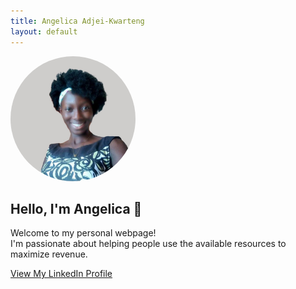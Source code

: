 ```yaml
---
title: Angelica Adjei-Kwarteng
layout: default
---
```


<img src="Images/angelica.jpg" alt="Angelica's Profile Picture" width="200" style="border-radius: 100px;" />

## Hello, I'm Angelica 👋

Welcome to my personal webpage!  
I'm passionate about helping people use the available resources to maximize revenue.

[View My LinkedIn Profile](https://www.linkedin.com/in/angelicaakwarteng/)

